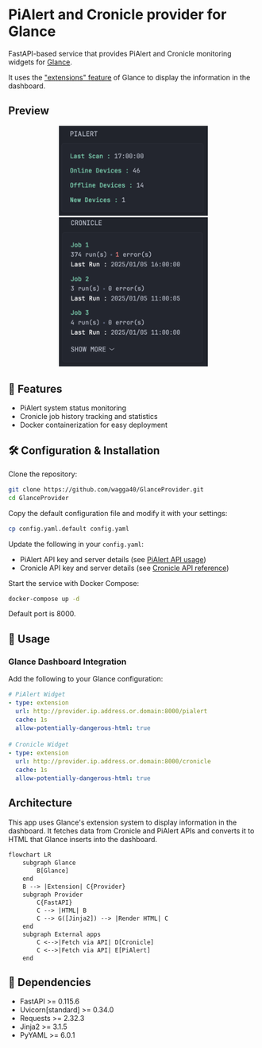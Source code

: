 # PiAlert and Cronicle provider for Glance

FastAPI-based service that provides PiAlert and Cronicle monitoring widgets for [Glance](https://github.com/glanceapp/glance).

It uses the ["extensions" feature](https://github.com/glance-hub/glance/blob/main/docs/extensions.md) of Glance to display the information in the dashboard.

## Preview

<p align="center">  
    <img src="assets/screenshot-pialert.png" width="300"> <img src="assets/screenshot-cronicle.png" width="300">
</p>

## 🚀 Features

- PiAlert system status monitoring
- Cronicle job history tracking and statistics
- Docker containerization for easy deployment

## 🛠️ Configuration & Installation

Clone the repository:
```bash
git clone https://github.com/wagga40/GlanceProvider.git
cd GlanceProvider
```

Copy the default configuration file and modify it with your settings:

```bash
cp config.yaml.default config.yaml
```

Update the following in your `config.yaml`:
- PiAlert API key and server details (see [PiAlert API usage](https://github.com/leiweibau/Pi.Alert/blob/main/docs/API-USAGE.md))
- Cronicle API key and server details (see [Cronicle API reference](https://github.com/jhuckaby/Cronicle/blob/master/docs/APIReference.md#api-keys))

Start the service with Docker Compose:

```bash
docker-compose up -d
```

Default port is 8000.


## 🔧 Usage

### Glance Dashboard Integration

Add the following to your Glance configuration:

```yaml
# PiAlert Widget
- type: extension
  url: http://provider.ip.address.or.domain:8000/pialert
  cache: 1s
  allow-potentially-dangerous-html: true

# Cronicle Widget
- type: extension
  url: http://provider.ip.address.or.domain:8000/cronicle
  cache: 1s
  allow-potentially-dangerous-html: true
```

## Architecture

This app uses Glance's extension system to display information in the dashboard. It fetches data from Cronicle and PiAlert APIs and converts it to HTML that Glance inserts into the dashboard.

```mermaid
flowchart LR
    subgraph Glance
        B[Glance] 
    end
    B --> |Extension| C{Provider} 
    subgraph Provider
        C{FastAPI}
        C --> |HTML| B
        C --> G([Jinja2]) --> |Render HTML| C 
    end
    subgraph External apps  
        C <-->|Fetch via API| D[Cronicle]
        C <-->|Fetch via API| E[PiAlert]
    end
```

## 📝 Dependencies

- FastAPI >= 0.115.6
- Uvicorn[standard] >= 0.34.0
- Requests >= 2.32.3
- Jinja2 >= 3.1.5
- PyYAML >= 6.0.1
